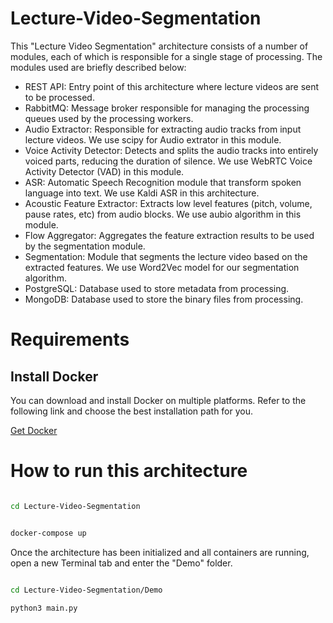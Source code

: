 # Lecture-Video-Segmentation

This "Lecture Video Segmentation" architecture consists of a number of modules, each of which is responsible for a single stage of processing. The modules used are briefly described below:

* REST API: Entry point of this architecture where lecture videos are sent to be processed.
* RabbitMQ: Message broker responsible for managing the processing queues used by the processing workers.
* Audio Extractor: Responsible for extracting audio tracks from input lecture videos. We use scipy for Audio extrator in this module.
* Voice Activity Detector: Detects and splits the audio tracks into entirely voiced parts, reducing the duration of silence. We use WebRTC Voice Activity Detector (VAD) in this module.
* ASR: Automatic Speech Recognition module that transform spoken language into text. We use Kaldi ASR in this architecture.
* Acoustic Feature Extractor: Extracts low level features (pitch, volume, pause rates, etc) from audio blocks. We use aubio algorithm in this module.
* Flow Aggregator: Aggregates the feature extraction results to be used by the segmentation module.
* Segmentation: Module that segments the lecture video based on the extracted features. We use Word2Vec model for our segmentation algorithm.
* PostgreSQL: Database used to store metadata from processing.
* MongoDB: Database used to store the binary files from processing.

# Requirements

## Install Docker

You can download and install Docker on multiple platforms. Refer to the following link and choose the best installation path for you.

[Get Docker](https://docs.docker.com/get-docker/)

# How to run this architecture



```sh

cd Lecture-Video-Segmentation

```


```sh

docker-compose up

```

Once the architecture has been initialized and all containers are running, open a new Terminal tab and enter the "Demo" folder.
 

```sh

cd Lecture-Video-Segmentation/Demo

python3 main.py
```
